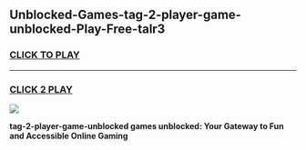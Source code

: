 
## Unblocked-Games-tag-2-player-game-unblocked-Play-Free-talr3
<h3>
<a href="https://premium76.site?title=tag-2-player-game-unblocked&ref=17A">CLICK TO PLAY</a></h3>
<hr>

<h3>
<a href="https://premium76.site?title=tag-2-player-game-unblocked&ref=17A">CLICK 2 PLAY</a>
  
</h3>

<a href="https://premium76.site?title=tag-2-player-game-unblocked&ref=17A"><img src="https://clearcache.store/games.png"></a>


**tag-2-player-game-unblocked games unblocked: Your Gateway to Fun and Accessible Online Gaming**
